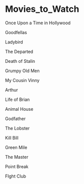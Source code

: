 # Movies_to_Watch
Once Upon a Time in Hollywood

Goodfellas

Ladybird

The Departed

Death of Stalin

Grumpy Old Men


My Cousin Vinny

Arthur

Life of Brian

Animal House

Godfather

The Lobster

Kill Bill

Green Mile

The Master

Point Break

FIght Club
